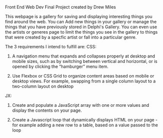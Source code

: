 Front End Web Dev Final Project
created by Drew Miles

This webpage is a gallery for saving and displaying interesting things you find around the web.  You can Add new things in your gallery or manage the things that you have previously stored in Delphi's Gallery.  You can even use the artists or generes page to limit the things you see in the gallery to things that were created by a specfic artist or fall into a particular genre.

The 3 requirements I intend to fulfill are:
CSS:
1. A navigation menu that expands and collapses properly at desktop and mobile sizes, such as by switching between vertical and horizontal, or is opened by clicking the “hamburger” menu item.

2. Use Flexbox or CSS Grid to organize content areas based on mobile or desktop views. For example, swapping from a single column layout to a two-column layout on desktop

JX:
1. Create and populate a JavaScript array with one or more values and display the contents on your page.

2. Create a Javascript loop that dynamically displays HTML on your page - for example adding a new row to a table, based on a value passed to the loop